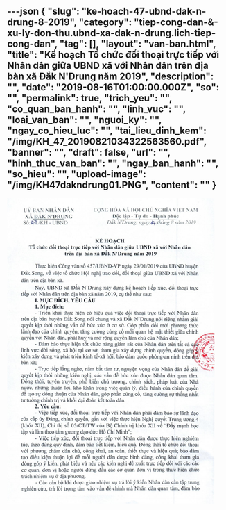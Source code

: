 ---json
{
    "slug": "ke-hoach-47-ubnd-dak-n-drung-8-2019",
    "category": "tiep-cong-dan-&-xu-ly-don-thu.ubnd-xa-dak-n-drung.lich-tiep-cong-dan",
    "tag": [],
    "layout": "van-ban.html",
    "title": "Kế hoạch Tổ chức đối thoại trực tiếp với Nhân dân giữa UBND xã với Nhân dân trên địa bàn xã Đắk N'Drung năm 2019",
    "description": "",
    "date": "2019-08-16T01:00:00.000Z",
    "so": "",
    "permalink": true,
    "trich_yeu": "",
    "co_quan_ban_hanh": "",
    "linh_vuc": "",
    "loai_van_ban": "",
    "nguoi_ky": "",
    "ngay_co_hieu_luc": "",
    "tai_lieu_dinh_kem": "/img/KH_47_20190821034322563560.pdf",
    "banner": "",
    "draft": false,
    "url": "",
    "hinh_thuc_van_ban": "",
    "ngay_ban_hanh": "",
    "so_hieu": "",
    "upload-image": "/img/KH47dakndrung01.PNG",
    "__content__": ""
}
---
<p><img alt="" src="/img/KH47dakndrung01.PNG" /></p>
